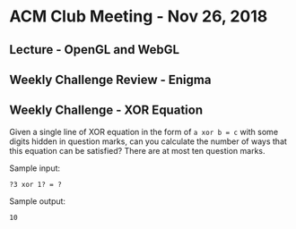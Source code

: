 ACM Club Meeting - Nov 26, 2018
===

Lecture - OpenGL and WebGL
---

Weekly Challenge Review - Enigma
---

Weekly Challenge - XOR Equation
---

Given a single line of XOR equation in the form of `a xor b = c` with some digits hidden in question marks, can you calculate the number of ways that this equation can be satisfied? There are at most ten question marks.

Sample input:

```
?3 xor 1? = ?
```

Sample output:

```
10
```
